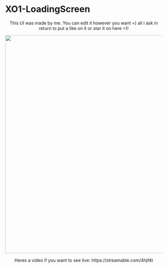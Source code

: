 # XO1-LoadingScreen

<p align="center">
  This UI was made by me. You can edit it however you want =) all i ask in return
to put a like on it or star it on here =)!
</p>

<p align="center">
  <img src="https://cdn.discordapp.com/attachments/897994953907666954/942933418520510474/thumb.png" width="700">
</p>

<p align="center">
Heres a video if you want to see live: https://streamable.com/4hjf4t
</p>
